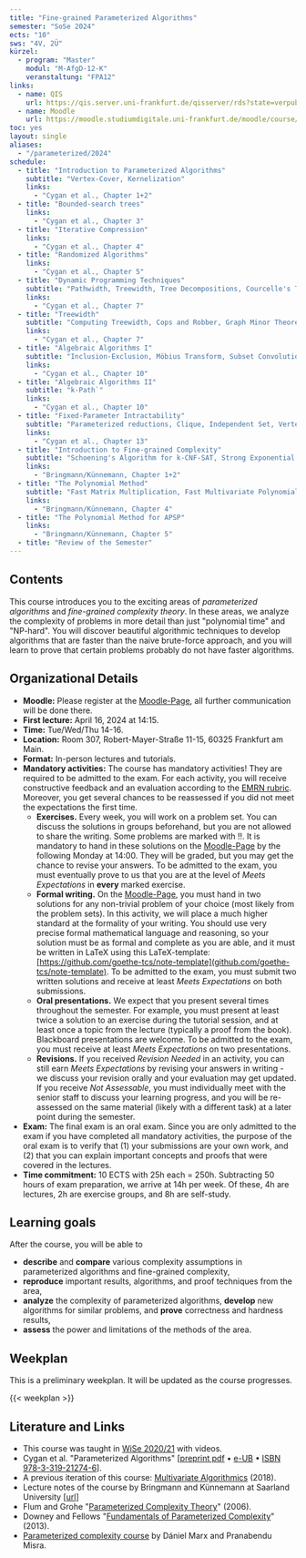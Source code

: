 ```yaml
---
title: "Fine-grained Parameterized Algorithms"
semester: "SoSe 2024"
ects: "10"
sws: "4V, 2Ü"
kürzel:
  - program: "Master"
    modul: "M-AfgD-12-K"
    veranstaltung: "FPA12"
links:
  - name: QIS
    url: https://qis.server.uni-frankfurt.de/qisserver/rds?state=verpublish&status=init&vmfile=no&publishid=372653&moduleCall=webInfo&publishConfFile=webInfo&publishSubDir=veranstaltung
  - name: Moodle
    url: https://moodle.studiumdigitale.uni-frankfurt.de/moodle/course/view.php?id=6259
toc: yes
layout: single
aliases:
  - "/parameterized/2024"
schedule:
  - title: "Introduction to Parameterized Algorithms"
    subtitle: "Vertex-Cover, Kernelization"
    links:
      - "Cygan et al., Chapter 1+2"
  - title: "Bounded-search trees"
    links:
      - "Cygan et al., Chapter 3"
  - title: "Iterative Compression"
    links:
      - "Cygan et al., Chapter 4"
  - title: "Randomized Algorithms"
    links:
      - "Cygan et al., Chapter 5"
  - title: "Dynamic Programming Techniques"
    subtitle: "Pathwidth, Treewidth, Tree Decompositions, Courcelle's Theorem"
    links:
      - "Cygan et al., Chapter 7"
  - title: "Treewidth"
    subtitle: "Computing Treewidth, Cops and Robber, Graph Minor Theorem, Win/Win-Algorithms"
    links:
      - "Cygan et al., Chapter 7"
  - title: "Algebraic Algorithms I"
    subtitle: "Inclusion-Exclusion, Möbius Transform, Subset Convolution"
    links:
      - "Cygan et al., Chapter 10"
  - title: "Algebraic Algorithms II"
    subtitle: "k-Path`"
    links:
      - "Cygan et al., Chapter 10"
  - title: "Fixed-Parameter Intractability"
    subtitle: "Parameterized reductions, Clique, Independent Set, Vertex Cover, W-Hierarchy"
    links:
      - "Cygan et al., Chapter 13"
  - title: "Introduction to Fine-grained Complexity"
    subtitle: "Schoening's Algorithm for k-CNF-SAT, Strong Exponential Time Hypothesis (SETH), Orthogonal Vectors"
    links:
      - "Bringmann/Künnemann, Chapter 1+2"
  - title: "The Polynomial Method"
    subtitle: "Fast Matrix Multiplication, Fast Multivariate Polynomial Evaluation, Razborov/Smolensky"
    links:
      - "Bringmann/Künnemann, Chapter 4"
  - title: "The Polynomial Method for APSP"
    links:
      - "Bringmann/Künnemann, Chapter 5"
  - title: "Review of the Semester"
---
```


## Contents

This course introduces you to the exciting areas of _parameterized algorithms_ and _fine-grained complexity theory_.
In these areas, we analyze the complexity of problems in more detail than just "polynomial time" and "NP-hard".
You will discover beautiful algorithmic techniques to develop algorithms that are faster than the naive brute-force approach, and you will learn to prove that certain problems probably do not have faster algorithms.

## Organizational Details

- **Moodle:** Please register at the [Moodle-Page](https://moodle.studiumdigitale.uni-frankfurt.de/moodle/course/view.php?id=6259), all further communication will be done there.
- **First lecture:** April 16, 2024 at 14:15.
- **Time:** Tue/Wed/Thu 14-16.
- **Location:** Room 307, Robert-Mayer-Straße 11-15, 60325 Frankfurt am Main.
- **Format:** In-person lectures and tutorials.
- **Mandatory activities:** The course has mandatory activities! They are required to be admitted to the exam. For each activity, you will receive constructive feedback and an evaluation according to the [EMRN rubric](/images/EMRN-rubric-2020.png). Moreover, you get several chances to be reassessed if you did not meet the expectations the first time.
  - **Exercises.** Every week, you will work on a problem set. You can discuss the solutions in groups beforehand, but you are not allowed to share the writing. Some problems are marked with ‼️. It is mandatory to hand in these solutions on the [Moodle-Page](https://moodle.studiumdigitale.uni-frankfurt.de/moodle/course/view.php?id=6259) by the following Monday at 14:00. They will be graded, but you may get the chance to revise your answers. To be admitted to the exam, you must eventually prove to us that you are at the level of *Meets Expectations* in **every** marked exercise.
  - **Formal writing.** On the [Moodle-Page](https://moodle.studiumdigitale.uni-frankfurt.de/moodle/course/view.php?id=6259), you must hand in two solutions for any non-trivial problem of your choice (most likely from the problem sets). In this activity, we will place a much higher standard at the formality of your writing. You should use very precise formal mathematical language and reasoning, so your solution must be as formal and complete as you are able, and it must be written in LaTeX using this LaTeX-template: [https://github.com/goethe-tcs/note-template](github.com/goethe-tcs/note-template). To be admitted to the exam, you must submit two written solutions and receive at least *Meets Expectations* on both submissions.
  - **Oral presentations.** We expect that you present several times throughout the semester. For example, you must present at least twice a solution to an exercise during the tutorial session, and at least once a topic from the lecture (typically a proof from the book). Blackboard presentations are welcome. To be admitted to the exam, you must receive at least *Meets Expectations* on two presentations.
  - **Revisions.** If you received *Revision Needed* in an activity, you can still earn *Meets Expectations* by revising your answers in writing - we discuss your revision orally and your evaluation may get updated. If you receive *Not Assessable*, you must individually meet with the senior staff to discuss your learning progress, and you will be re-assessed on the same material (likely with a different task) at a later point during the semester.
- **Exam:** The final exam is an oral exam. Since you are only admitted to the exam if you have completed all mandatory activities, the purpose of the oral exam is to verify that (1) your submissions are your own work, and (2) that you can explain important concepts and proofs that were covered in the lectures.
- **Time commitment:** 10 ECTS with 25h each = 250h. Subtracting 50 hours of exam preparation, we arrive at 14h per week. Of these, 4h are lectures, 2h are exercise groups, and 8h are self-study.

<!-- - **In-class tests.** During the semester, you will write six in-class tests, typically on a Wednesday. The tests ask you to reproduce some parts of the material of the preceding two weeks. To be admitted to the exam, you must earn at least *Meets Expectations* in five of the tests. -->

## Learning goals

After the course, you will be able to

- **describe** and **compare** various complexity assumptions in parameterized algorithms and fine-grained complexity,
- **reproduce** important results, algorithms, and proof techniques from the area,
- **analyze** the complexity of parameterized algorithms, **develop** new algorithms for similar problems, and **prove** correctness and hardness results,
- **assess** the power and limitations of the methods of the area.

## Weekplan

This is a preliminary weekplan. It will be updated as the course progresses.

{{< weekplan >}}

## Literature and Links

- This course was taught in [WiSe 2020/21](/parameterized/2020) with videos.
- Cygan et al. "Parameterized Algorithms" [[preprint pdf](https://www.mimuw.edu.pl/~malcin/book/parameterized-algorithms.pdf) • [e-UB](https://ubffm.hds.hebis.de/Record/HEB486266346) • [ISBN 978-3-319-21274-6](https://dblp.org/rec/html/books/sp/CyganFKLMPPS15)].
- A previous iteration of this course: [Multivariate Algorithmics](https://bit.ly/MulAlg18) (2018).
- Lecture notes of the course by Bringmann and Künnemann at Saarland University [[url](https://www.mpi-inf.mpg.de/departments/algorithms-complexity/teaching/summer19/fine-complexity/)]
- Flum and Grohe "[Parameterized Complexity Theory](https://ubffm.hds.hebis.de/Record/HEB367892626)" (2006).
- Downey and Fellows "[Fundamentals of Parameterized Complexity](https://ubffm.hds.hebis.de/Record/HEB367892626)" (2013).
- [Parameterized complexity course](https://www.mpi-inf.mpg.de/departments/algorithms-complexity/teaching/summer20/parameterized-algorithms) by Dániel Marx and Pranabendu Misra.
